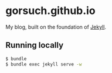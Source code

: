 gorsuch.github.io
=================

My blog, built on the foundation of [Jekyll](https://github.com/jekyll/jekyll).

## Running locally

```sh
$ bundle
$ bundle exec jekyll serve -w
```
